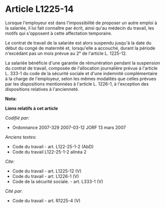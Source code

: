 # Article L1225-14

Lorsque l'employeur est dans l'impossibilité de proposer un autre emploi à la salariée, il lui fait connaître par écrit,
ainsi qu'au médecin du travail, les motifs qui s'opposent à cette affectation temporaire. 

Le contrat de travail de la salariée est alors suspendu jusqu'à la date du début du congé de maternité et, lorsqu'elle a
accouché, durant la période n'excédant pas un mois prévue au 2° de l'article L. 1225-12. 

La salariée bénéficie d'une garantie de rémunération pendant la suspension du contrat de travail, composée de l'allocation
journalière prévue à l'article L. 333-1 du code de la sécurité sociale et d'une indemnité complémentaire à la charge de
l'employeur, selon les mêmes modalités que celles prévues par les dispositions mentionnées à l'article L. 1226-1, à
l'exception des dispositions relatives à l'ancienneté.

**Nota:**



**Liens relatifs à cet article**

_Codifié par_:

  - Ordonnance 2007-329 2007-03-12 JORF 13 mars 2007

_Anciens textes_:

  - Code du travail - art. L122-25-1-2 (AbD)
  - Code du travail L122-25-1-2 alinéa 2

_Cite_:

  - Code du travail - art. L1225-12 (V)
  - Code du travail - art. L1226-1 (V)
  - Code de la sécurité sociale. - art. L333-1 (V)

_Cité par_:

  - Code du travail - art. R1225-4 (V)
